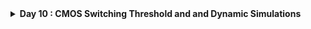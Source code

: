 <details>
  <Summary><strong> Day 10 : CMOS Switching Threshold and and Dynamic Simulations</strong></summary>

# Contents
- [Voltage Transfer Charcateristics SPICE Simulations](#volatge-transfer-characteristics-spice-simulations)
  - [SPICE Deck Creation for CMOS inverter](#spice-deck-creation-for-cmos-inverter)
  - [SPICE Simulation for CMOS inverter](#spice-simulation-for-cmos-inverter)
  - [Labs Sky130 SPICE Simulation for CMOS](#labs-sky130-spice-simulation-for-cmos)   
- [Static Behavior Evaluation](#static-behavior-evaluation)
- [Switching Threshold V<sub>m</sub>](#switching-threshold-v_m)
- [Analytical Expression of (W/L)<sub>p</sub> and (W/L)<sub>n</sub> as a function of V<sub>m</sub>](#analytical-expression-of-w-l-and-w-l-as-a-function-of-v-m)
- [Static and Dyanamic Simulation of CMOS Inverter](#static-and-dynamic-simulation-of-cmos-inverter)
- [Static & Dynamic Simulation with Increased PMOS Width](#dynamic-simulation-with-increased-pmos-width)
- [Applications of CMOS Inverter in Clock Network and STA](#applications-of-cmos-inverter-in-clock-network-and-sta)
  

<a id="volatge-transfer-characteristics-spice-simulations"></a>
# Voltage Transfer Charcateristics SPICE Simulations
<a id="spice-deck-creation-for-cmos-inverter"></a>
## SPICE Deck Creation for CMOS inverter
![Alt Text](images/spice_deck_1.png)
This image illustrates how to construct a SPICE deck for a CMOS inverter.
The SPICE input file contains following contents for writing an accurate and functional SPICE netlist for CMOS circuit simulations:

1. **Component Connectivity**  
   - How devices (transistors, capacitors, sources) interconnect node-to-node.  
   - Every terminal (drain/gate/source for MOSFETs) must reference a named node.  

2. **Component Values**  
   - Physical parameters: transistor W/L ratios, capacitances, resistor values, voltage levels, etc.  
   - Choose widths, lengths, and loads appropriate for your technology and performance goals.  

3. **Identify “Nodes”**  
   - Assign each distinct electrical junction a unique node name (e.g., `in`, `out`, `vdd`, `0`/`vss`).  
   - Ground is typically node `0`; supply rails use descriptive labels.  

4. **Name “Nodes”**  
   - Use consistent, human-readable node names to simplify debugging and post-processing.  
   - Example: label the input pin `Vin`, output node `out`, supply `Vdd`, and ground `Vss`. 

<a id="spice-simulation-for-cmos-inverter"></a>
## SPICE Simulation for CMOS inverter
![Alt Text](images/spice_deck_2.png)
This image shows a complete SPICE deck and corresponding CMOS inverter circuit.

<a id="labs-sky130-spice-simulation-for-cmos"></a>
## Labs Sky130 SPICE Simulation for CMOS
    
  <details>
      <Summary><strong> day3_inv_vtc_Wp084_Wn036.spice</strong></summary>
          
      *Model Description
      .param temp=27
      
      
      *Including sky130 library files
      .lib "sky130_fd_pr/models/sky130.lib.spice" tt
      
      
      *Netlist Description
      
      
      XM1 out in vdd vdd sky130_fd_pr__pfet_01v8 w=0.84 l=0.15
      XM2 out in 0 0 sky130_fd_pr__nfet_01v8 w=0.36 l=0.15
      
      
      Cload out 0 50fF
      
      Vdd vdd 0 1.8V
      Vin in 0 1.8V
      
      *simulation commands
      
      .op
      
      .dc Vin 0 1.8 0.01
      
      .control
      run
      setplot dc1
      display
      .endc
      
      .end
  </details>
    
<a id="static-behavior-evaluation"></a>
# Static Behavior Evaluation
<a id="switching-threshold-v_m"></a>
## Switching Threshold V<sub>m</sub>

<a id="analytical-expression-of-w-l-and-w-l-as-a-function-of-v-m>"></a>
## Analytical Expression of (W/L)<sub>p</sub> and (W/L)<sub>n</sub> as a function of V<sub>m</sub>

<a id="static-and-dynamic-simulation-of-cmos-inverter"></a>
## Static & Dynamic Simulation of CMOS Inverter

<a id="dynamic-simulation-with-increased-pmos-width"></a>
## Static & Dynamic Simulation with Increased PMOS Width

<a id="applications-of-cmos-inverter-in-clock-network-and-sta"></a>
## Applications of CMOS Inverter in Clock Network and STA


</details>
